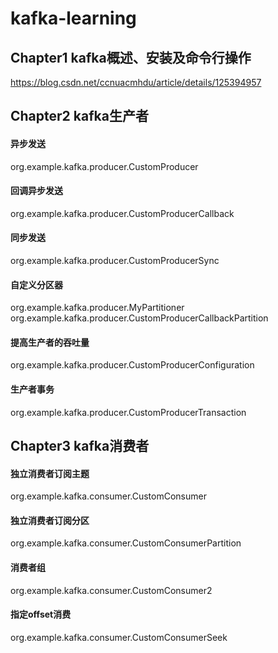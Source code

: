 # kafka-learning

## Chapter1 kafka概述、安装及命令行操作
https://blog.csdn.net/ccnuacmhdu/article/details/125394957

## Chapter2 kafka生产者
#### 异步发送
org.example.kafka.producer.CustomProducer
#### 回调异步发送
org.example.kafka.producer.CustomProducerCallback
#### 同步发送
org.example.kafka.producer.CustomProducerSync
#### 自定义分区器
org.example.kafka.producer.MyPartitioner
org.example.kafka.producer.CustomProducerCallbackPartition
#### 提高生产者的吞吐量
org.example.kafka.producer.CustomProducerConfiguration
#### 生产者事务
org.example.kafka.producer.CustomProducerTransaction

## Chapter3 kafka消费者
#### 独立消费者订阅主题
org.example.kafka.consumer.CustomConsumer
#### 独立消费者订阅分区
org.example.kafka.consumer.CustomConsumerPartition
#### 消费者组
org.example.kafka.consumer.CustomConsumer2
#### 指定offset消费
org.example.kafka.consumer.CustomConsumerSeek